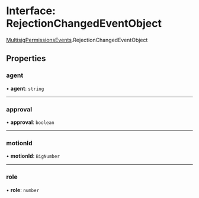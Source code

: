 # Interface: RejectionChangedEventObject

[MultisigPermissionsEvents](../modules/MultisigPermissionsEvents.md).RejectionChangedEventObject

## Properties

### agent

• **agent**: `string`

___

### approval

• **approval**: `boolean`

___

### motionId

• **motionId**: `BigNumber`

___

### role

• **role**: `number`
